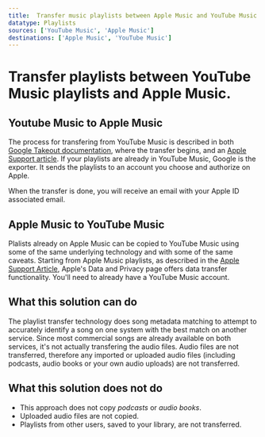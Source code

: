 ```yaml
---
title:  Transfer music playlists between Apple Music and YouTube Music
datatype: Playlists
sources: ['YouTube Music', 'Apple Music']
destinations: ['Apple Music', 'YouTube Music']
---
```


# Transfer playlists between YouTube Music playlists and Apple Music.

## Youtube Music to Apple Music

The process for transfering from YouTube Music is described in both [Google Takeout documentation](https://support.google.com/accounts/answer/14792019),
where the transfer begins, and an [Apple Support article](https://support.apple.com/en-us/107776).  If your playlists
are already in YouTube Music, Google is the exporter.  It sends the playlists to an account you choose and 
authorize on Apple.

When the transfer is done, you will receive an email with your Apple ID associated email.  


## Apple Music to YouTube Music

Plalists already on Apple Music can be copied to YouTube Music using some of the same underlying technology and with 
some of the same caveats.  Starting from Apple Music playlists, as described in the [Apple Support Article](
https://support.apple.com/en-us/120030), Apple's Data and Privacy page offers data transfer functionality.  You'll need to already have a YouTube Music account.

## What this solution can do

The playlist transfer technology does song metadata matching to attempt to accurately identify a song on one system with the best 
match on another service. Since most commercial songs are already available on both services, it's not actually
transfering the audio files.  Audio files are not transferred, therefore any imported or uploaded audio files (including podcasts, 
audio books or your own audio uploads) are not transferred.

## What this solution does not do

* This approach does not copy *podcasts* or *audio books*.
* Uploaded audio files are not copied.  
* Playlists from other users, saved to your library, are not transferred.